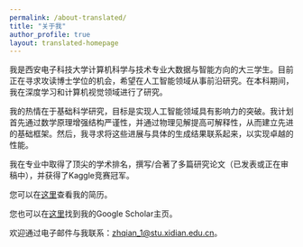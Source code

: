 ```yaml
---
permalink: /about-translated/
title: "关于我"
author_profile: true
layout: translated-homepage
---
```


我是西安电子科技大学计算机科学与技术专业大数据与智能方向的大三学生。目前正在寻求攻读博士学位的机会，希望在人工智能领域从事前沿研究。在本科期间，我在深度学习和计算机视觉领域进行了研究。

我的热情在于基础科学研究，目标是实现人工智能领域具有影响力的突破。我计划首先通过数学原理增强结构严谨性，并通过物理见解提高可解释性，从而建立先进的基础框架。然后，我寻求将这些进展与具体的生成结果联系起来，以实现卓越的性能。

我在专业中取得了顶尖的学术排名，撰写/合著了多篇研究论文（已发表或正在审稿中），并获得了Kaggle竞赛冠军。

您可以在[这里](../assets/ZhihaoQian_CV.pdf)查看我的简历。

您也可以在[这里](https://scholar.google.com/citations?user=o83AL3sAAAAJ&hl=en)找到我的Google Scholar主页。

欢迎通过电子邮件与我联系：zhqian_1@stu.xidian.edu.cn。 